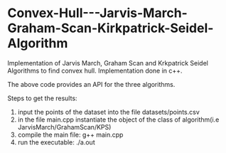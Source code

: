 # Convex-Hull---Jarvis-March-Graham-Scan-Kirkpatrick-Seidel-Algorithm
Implementation of Jarvis March, Graham Scan and Krkpatrick Seidel Algorithms to find convex hull. Implementation done in c++.

The above code provides an API for the three algorithms.

Steps to get the results:

1. input the points of the dataset into the file datasets/points.csv
2. in the file main.cpp instantiate the object of the class of algorithm(i.e JarvisMarch/GrahamScan/KPS)
3. compile the main file: g++ main.cpp
4. run the executable: ./a.out

